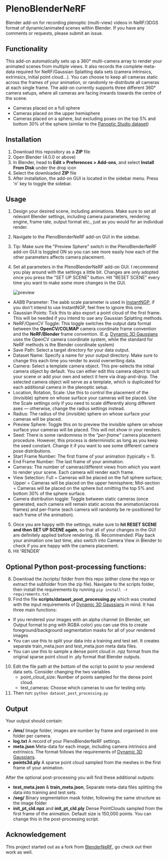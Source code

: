 # PlenoBlenderNeRF
Blender add-on for recording plenoptic (multi-view) videos in NeRF/3DGS format of dynamic/animated scenes within Blender. 
If you have any comments or requests, please submit an issue. 

## Functionality
This add-on automatically sets up a 360° multi-camera array to render your animated scenes from multiple views. It also records the complete meta-data required for NeRF/Gaussian Splatting data sets (camera intrinsics, extrinsics, initial point cloud...).
You can choose to keep all cameras static across the frames of your animation, or randomly re-distribute all cameras at each single frame.
The add-on currently supports three different 360° camera setups, where all cameras are facing inwards towards the centre of the scene.
- Cameras placed on a full sphere
- Cameras placed on the upper hemisphere
- Cameras placed on a sphere, but excluding poses on the top 5% and bottom 30% of the sphere (similar to the [Panoptic Studio dataset](https://www.cs.cmu.edu/~hanbyulj/panoptic-studio/))

## Installation
1. Download this repository as a **ZIP** file
2. Open Blender (4.0.0 or above)
3. In Blender, head to **Edit > Preferences > Add-ons**, and select **Install From Disk** under the drop icon
4. Select the downloaded **ZIP** file
5. After installation, the add-on GUI is located in the sidebar menu. Press 'n' key to toggle the sidebar.


## Usage
1. Design your desired scene, including animations. Make sure to set all relevant Blender settings, including camera parameters, rendering engine, frame rate, output format etc., just as you would for an individual render.
2. Navigate to the PlenoBlenderNeRF add-on GUI in the sidebar.
3. Tip: Make sure the "Preview Sphere" switch in the PlenoBlenderNeRF add-on GUI is toggled ON so you can see more easily how each of the other parameters affects camera placement.  
4. Set all parameters in the PlenoBlenderNeRF add-on GUI. I recommend you play around with the settings a little bit.
  Changes are only adopted once you press the "SET UP SCENE" button. Hit "RESET SCENE" every time you want to make some more changes in the GUI.

     ![preview](https://github.com/user-attachments/assets/9e3c9615-9b1d-46cc-b603-cd7c25d535c5)  

  - AABB Parameter: The aabb scale parameter is used in [InstantNGP](https://github.com/NVlabs/instant-ngp), if you don't intend to use InstantNGP, feel free to ignore this one.
  - Gaussian Points: Tick this to also export a point cloud of the first frame. This will be needed if you intend to use any Gaussian Splatting methods.
  - NeRF/OpenCV Toggle: This toggle switches the output data format between the **OpenCV/COLMAP** camera coordinate frame convention and the **NeRF/Blender** frame convention. (E.g. [Dynamic 3D Gaussians](https://github.com/JonathonLuiten/Dynamic3DGaussians) uses the OpenCV camera coordinate system, while the standard for NeRF methods is the Blender coordinate system)
  - Save Path: Select a target directory for your data output.
  - Dataset Name: Specify a name for your output directory. Make sure to change this each time you render to avoid overwriting data.
  - Camera: Select a template camera object. This pre-selects the initial camera object by default. You can either edit this camera object to suit your scene or add your own and select it here via drag-and-drop. The selected camera object will serve as a template, which is duplicated for each additional camera in the plenoptic setup.
  - Location, Rotation, Scale: Use this to control the placement of the (invisible) sphere on whose surface your cameras will be placed. Use the Scale settings only if you need to scale differently along different axes — otherwise, change the radius settings instead.
  - Radius: The radius of the (invisible) sphere on whose surface your cameras will be placed.
  - Preview Sphere: Toggle this on to preview the invisible sphere on whose surface your cameras will be placed. This will not show in your renders.
  - Seed: There is some randomness in the *"per-frame"* camera placement procedure. However, this process is deterministic as long as you keep the seed constant. Change it if you want to see some different camera pose distributions.
  - Start Frame Number: The first frame of your animation (typically = 1).
  - End Frame Number: The last frame of your animation.
  - Cameras: The number of cameras/different views from which you want to render your scene. Each camera will render each frame.
  - View Selection: Full = Cameras will be placed on the full sphere surface; Upper = Cameras will be placed on the upper hemisphere; Mid-section = Cameras will be placed on the sphere but omitting the top 5% and bottom 30% of the sphere surface.
  - Camera distribution toggle: Toggle between static cameras (once generated, each camera will remain static across the animation/across frames) and per-frame (each camera will randomly be re-positioned for each frame of the animation).
5. Once you are happy with the settings, make sure to **hit RESET SCENE and then SET UP SCENE again**, so that all of your changes in the GUI are definitely applied before rendering.
(6. Recommended: Play back your animation one last time, also switch into Camera View in Blender to check if you are happy with the camera placement.
7. Hit 'RENDER'

## Optional Python post-processing functions:
8. Download the /scripts/ folder from this repo (either clone the repo or extract the subfolder from the zip file).
Navigate to the scripts folder, then install the requirements by running 
`pip install -r requirements.txt`
9. Find the file **scripts/dataset_post_processing.py** which was created with the input requirements of [Dynamic 3D Gaussians](https://github.com/JonathonLuiten/Dynamic3DGaussians) in mind. It has three main functions:
  - If you rendered your images with an alpha channel (in Blender, set Output format to png with RGBA color) you can use this to create foreground/background segmentation masks for all of your rendered images
  - You can use this to split your data into a training and test set. It creates separate train_meta.json and test_meta.json meta data files.
  - You can use this to sample a dense point cloud in .npz format from the original sparse point cloud in .ply format that Blender outputs.
10. Edit the file path at the bottom of the script to point to your rendered data sets.
    Consider changing the two variables
    - point_cloud_size: Number of points sampled for the dense point cloud.
    - test_cameras: Choose which cameras to use for testing only.
11. Then run:
  `python dataset_post_processing.py`
 
## Output
Your output should contain:
- **/ims/** Image folder, images are number by frame and organised in one folder per camera.
- **log.txt** A record of your PlenoBlenderNeRF settings.
- **meta.json** Meta-data for each image, including camera intrinsics and extrinsics. The format follows the requirements of [Dynamic 3D Gaussians](https://github.com/JonathonLuiten/Dynamic3DGaussians).
- **points3d.ply** A sparse point cloud sampled from the meshes in the first frame of your animation.

After the optional post-processing you will find these additional outputs:
- **test_meta.json** & **train_meta.json**, Separate meta-data files splitting the data into training and test sets.
- **/seg/** Binary segmentation mask folder, following the same structure as the image folder
- **init_pt_cld.npz** and **init_pt_cld.ply** Dense PointClouds sampled from the first frame of the animation. Default size is 150,000 points. You can change this in the post-processing script.

## Acknowledgement
This project started out as a fork from [BlenderNeRF](github.com/maximeraafat/BlenderNeRF), go check out their work as well.
